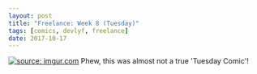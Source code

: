 ```yaml
---
layout: post
title: "Freelance: Week 8 (Tuesday)"
tags: [comics, devlyf, freelance]
date: 2017-10-17
---
```

<!-- #22 -->
[![](https://i.imgur.com/whSjMl0.jpeg "source: imgur.com")](https://i.imgur.com/whSjMl0.jpeg)
Phew, this was almost not a true 'Tuesday Comic'!
